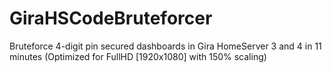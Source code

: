 # GiraHSCodeBruteforcer
Bruteforce 4-digit pin secured dashboards in Gira HomeServer 3 and 4 in 11 minutes (Optimized for FullHD [1920x1080] with 150% scaling)
